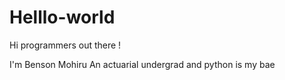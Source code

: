 # Helllo-world

Hi programmers out there !

I'm Benson Mohiru An actuarial undergrad and python is my bae
